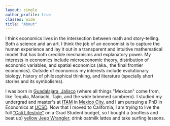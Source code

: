 ```yaml
---
layout: single
author_profile: true
classes: wide
title: "About"
---
```


I think economics lives in the intersection between math and story-telling. Both a science and an art. I think the job of an economist is to capture the human experience and lay it out in a transparent and intuitive mathematical model that has both credible mechanisms and explanatory power. My interests in economics include microeconomic theory, distribution of economic variables, and spatial economics (aka., the final frontier economics). Outside of economics my interests include evolutionary biology, history of philosophical thinking, and literature (specially short stories and its symbolisms).

I was born in [Guadalajara, Jalisco](https://en.wikipedia.org/wiki/Guadalajara) (where all things "Mexican" come from, like Tequila, Mariachi, Tajín, and the wide brimmed sombrero). I studied my undergrad and master's at [ITAM](https://en.wikipedia.org/wiki/Instituto_Tecnol%C3%B3gico_Aut%C3%B3nomo_de_M%C3%A9xico) in [Mexico City](https://en.wikipedia.org/wiki/Mexico_City), and I am pursuing a PhD in Economics at [UCSD](https://en.wikipedia.org/wiki/University_of_California,_San_Diego). Now that I moved to California, I am trying to live the full ["Cali Lifestyle"](https://www.youtube.com/watch?v=5ffPwY4zxi0) on a Grad Student budget, so I bought a (roofless and beat up) [yellow Jeep Wrangler](/assets/images/board.jpg "GCR Jeep"), drink oatmilk lattes and take surfing lessons.
